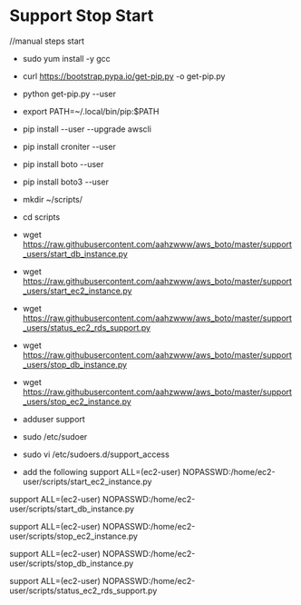 # Support Stop Start

//manual steps start

- sudo yum install -y gcc
- curl https://bootstrap.pypa.io/get-pip.py -o get-pip.py
- python get-pip.py --user
- export PATH=~/.local/bin/pip:$PATH
- pip install --user --upgrade awscli
- pip install croniter --user
- pip install boto --user
- pip install boto3 --user
- mkdir ~/scripts/
- cd scripts

- wget  https://raw.githubusercontent.com/aahzwww/aws_boto/master/support_users/start_db_instance.py 
- wget  https://raw.githubusercontent.com/aahzwww/aws_boto/master/support_users/start_ec2_instance.py
- wget  https://raw.githubusercontent.com/aahzwww/aws_boto/master/support_users/status_ec2_rds_support.py 
- wget  https://raw.githubusercontent.com/aahzwww/aws_boto/master/support_users/stop_db_instance.py
- wget  https://raw.githubusercontent.com/aahzwww/aws_boto/master/support_users/stop_ec2_instance.py

- adduser support
- sudo /etc/sudoer
- sudo vi /etc/sudoers.d/support_access
- add the following 
support ALL=(ec2-user) NOPASSWD:/home/ec2-user/scripts/start_ec2_instance.py

support ALL=(ec2-user) NOPASSWD:/home/ec2-user/scripts/start_db_instance.py

support ALL=(ec2-user) NOPASSWD:/home/ec2-user/scripts/stop_ec2_instance.py

support ALL=(ec2-user) NOPASSWD:/home/ec2-user/scripts/stop_db_instance.py

support ALL=(ec2-user) NOPASSWD:/home/ec2-user/scripts/status_ec2_rds_support.py

